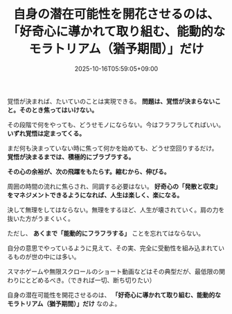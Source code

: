 ﻿---
title: "自身の潜在可能性を開花させるのは、「好奇心に導かれて取り組む、能動的なモラトリアム（猶予期間）」だけ"
date: 2025-10-16T05:59:05+09:00
draft: false
---

覚悟が決まれば、たいていのことは実現できる。 **問題は、覚悟が決まらないこと。そのとき焦ってはいけない。**

その段階で何をやっても、どうせモノにならない。今はフラフラしてればいい。 **いずれ覚悟は定まってくる。**



まだ何も決まっていない時に焦って何かを始めても、どうせ空回りするだけ。 **覚悟が決まるまでは、積極的にブラブラする。**

**その心の余裕が、次の飛躍をもたらす。縮むから、伸びる。**



周囲の時間の流れに焦らされ、同調する必要はない。  **好奇心の「発散と収束」をマネジメントできるようになれば、人生は楽しく、楽になる。**

決して無理をしてはならない。無理をするほど、人生が壊されていく。肩の力を抜いた方がうまくいく。

ただし、 **あくまで「能動的にフラフラする」** ことを忘れてはならない。



自分の意思でやっているように見えて、その実、完全に受動性を組み込まれているものが世の中には多い。

スマホゲームや無限スクロールのショート動画などはその典型だが、最低限の関わりにとどめるべき。（できれば一切、断ち切りたい）

自身の潜在可能性を開花させるのは、 **「好奇心に導かれて取り組む、能動的なモラトリアム（猶予期間）」だけ** なのよ。